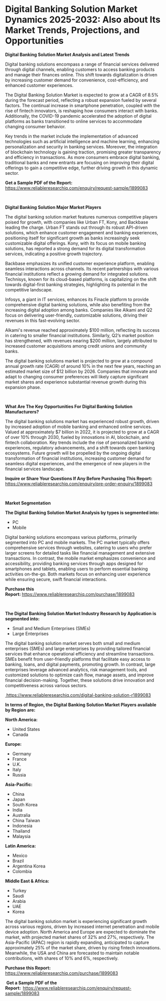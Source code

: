 <p><h1>Digital Banking Solution Market Dynamics 2025-2032: Also about Its Market Trends, Projections, and Opportunities</h1></p><p><strong>Digital Banking Solution Market Analysis and Latest Trends</strong></p>
<p><p>Digital banking solutions encompass a range of financial services delivered through digital channels, enabling customers to access banking products and manage their finances online. This shift towards digitalization is driven by increasing customer demand for convenience, cost-efficiency, and enhanced customer experiences. </p><p>The Digital Banking Solution Market is expected to grow at a CAGR of 8.5% during the forecast period, reflecting a robust expansion fueled by several factors. The continual increase in smartphone penetration, coupled with the rise of fintech innovators, is reshaping how consumers interact with banks. Additionally, the COVID-19 pandemic accelerated the adoption of digital platforms as banks transitioned to online services to accommodate changing consumer behavior.</p><p>Key trends in the market include the implementation of advanced technologies such as artificial intelligence and machine learning, enhancing personalization and security in banking services. Moreover, the integration of blockchain technology is gaining traction, promising greater transparency and efficiency in transactions. As more consumers embrace digital banking, traditional banks and new entrants are focusing on improving their digital offerings to gain a competitive edge, further driving growth in this dynamic sector.</p></p>
<p><strong>Get a Sample PDF of the Report:&nbsp;</strong> <a href="https://www.reliableresearchiq.com/enquiry/request-sample/1899083?utm_campaign=3173&utm_medium=2&utm_source=Github&utm_content=ia&utm_term=19042025&utm_id=digital-banking-solution">https://www.reliableresearchiq.com/enquiry/request-sample/1899083</a></p>
<p>&nbsp;</p>
<p><strong>Digital Banking Solution Major Market Players</strong></p>
<p><p>The digital banking solution market features numerous competitive players poised for growth, with companies like Urban FT, Kony, and Backbase leading the charge. Urban FT stands out through its robust API-driven solutions, which enhance customer engagement and banking experiences, positioning itself for significant growth as banks increasingly seek customizable digital offerings. Kony, with its focus on mobile banking solutions, has reported a strong demand for its digital transformation services, indicating a positive growth trajectory.</p><p>Backbase emphasizes its unified customer experience platform, enabling seamless interactions across channels. Its recent partnerships with various financial institutions reflect a growing demand for integrated solutions. Technisys, known for its cloud-based platforms, is capitalizing on the shift towards digital-first banking strategies, highlighting its potential in the competitive landscape.</p><p>Infosys, a giant in IT services, enhances its Finacle platform to provide comprehensive digital banking solutions, while also benefiting from the increasing digital adoption among banks. Companies like Alkami and Q2 focus on delivering user-friendly, customizable solutions, driving their revenues in this fast-evolving sector.</p><p>Alkami's revenue reached approximately $100 million, reflecting its success in catering to smaller financial institutions. Similarly, Q2’s market position has strengthened, with revenues nearing $200 million, largely attributed to increased customer acquisitions among credit unions and community banks.</p><p>The digital banking solutions market is projected to grow at a compound annual growth rate (CAGR) of around 10% in the next few years, reaching an estimated market size of $12 billion by 2026. Companies that innovate and adapt to changing consumer preferences will likely capture significant market shares and experience substantial revenue growth during this expansion phase.</p></p>
<p>&nbsp;</p>
<p><strong>What Are The Key Opportunities For Digital Banking Solution Manufacturers?</strong></p>
<p><p>The digital banking solutions market has experienced robust growth, driven by increased adoption of mobile banking and enhanced online services. Valued at approximately $7 billion in 2022, it is projected to grow at a CAGR of over 10% through 2030, fueled by innovations in AI, blockchain, and fintech collaboration. Key trends include the rise of personalized banking experiences, regulatory advancements, and a shift towards open banking ecosystems. Future growth will be propelled by the ongoing digital transformation of financial institutions, increasing customer demand for seamless digital experiences, and the emergence of new players in the financial services landscape.</p></p>
<p><strong>Inquire or Share Your Questions If Any Before Purchasing This Report:</strong> <a href="https://www.reliableresearchiq.com/enquiry/pre-order-enquiry/1899083?utm_campaign=3173&utm_medium=2&utm_source=Github&utm_content=ia&utm_term=19042025&utm_id=digital-banking-solution">https://www.reliableresearchiq.com/enquiry/pre-order-enquiry/1899083</a></p>
<p>&nbsp;</p>
<p><strong>Market Segmentation</strong></p>
<p><strong>The Digital Banking Solution Market Analysis by types is segmented into:</strong></p>
<p><ul><li>PC</li><li>Mobile</li></ul></p>
<p><p>Digital banking solutions encompass various platforms, primarily segmented into PC and mobile markets. The PC market typically offers comprehensive services through websites, catering to users who prefer larger screens for detailed tasks like financial management and extensive transactions. In contrast, the mobile market emphasizes convenience and accessibility, providing banking services through apps designed for smartphones and tablets, enabling users to perform essential banking activities on-the-go. Both markets focus on enhancing user experience while ensuring secure, swift financial interactions.</p></p>
<p><strong>Purchase this Report:&nbsp;</strong><a href="https://www.reliableresearchiq.com/purchase/1899083?utm_campaign=3173&utm_medium=2&utm_source=Github&utm_content=ia&utm_term=19042025&utm_id=digital-banking-solution">https://www.reliableresearchiq.com/purchase/1899083</a></p>
<p>&nbsp;</p>
<p><strong>The Digital Banking Solution Market Industry Research by Application is segmented into:</strong></p>
<p><ul><li>Small and Medium Enterprises (SMEs)</li><li>Large Enterprises</li></ul></p>
<p><p>The digital banking solution market serves both small and medium enterprises (SMEs) and large enterprises by providing tailored financial services that enhance operational efficiency and streamline transactions. SMEs benefit from user-friendly platforms that facilitate easy access to banking, loans, and digital payments, promoting growth. In contrast, large enterprises leverage advanced analytics, risk management tools, and customized solutions to optimize cash flow, manage assets, and improve financial decision-making. Together, these solutions drive innovation and competitiveness across various sectors.</p></p>
<p><a href="https://www.reliableresearchiq.com/digital-banking-solution-r1899083?utm_campaign=3173&utm_medium=2&utm_source=Github&utm_content=ia&utm_term=19042025&utm_id=digital-banking-solution">&nbsp;https://www.reliableresearchiq.com/digital-banking-solution-r1899083</a></p>
<p><strong>In terms of Region, the Digital Banking Solution Market Players available by Region are:</strong></p>
<p>
    <p> <strong> North America: </strong>
        <ul>
            <li>United States</li>
            <li>Canada</li>
        </ul>
        </p> 
    <p> <strong> Europe: </strong>
        <ul>
            <li>Germany</li>
            <li>France</li>
            <li>U.K.</li>
            <li>Italy</li>
            <li>Russia</li>
        </ul>
        </p> 
    <p> <strong> Asia-Pacific: </strong>
        <ul>
            <li>China</li>
            <li>Japan</li>
            <li>South Korea</li>
            <li>India</li>
            <li>Australia</li>
            <li>China Taiwan</li>
            <li>Indonesia</li>
            <li>Thailand</li>
            <li>Malaysia</li>
        </ul>
        </p> 
    <p> <strong> Latin America: </strong>
        <ul>
            <li>Mexico</li>
            <li>Brazil</li>
            <li>Argentina Korea</li>
            <li>Colombia</li>
        </ul>
        </p> 
    <p> <strong> Middle East & Africa: </strong>
        <ul>
            <li>Turkey</li>
            <li>Saudi</li>
            <li>Arabia</li>
            <li>UAE</li>
            <li>Korea</li>
        </ul>
    </p>
    </p>
<p><p>The digital banking solution market is experiencing significant growth across various regions, driven by increased internet penetration and mobile device adoption. North America and Europe are expected to dominate the market, with projected market shares of 32% and 27%, respectively. The Asia-Pacific (APAC) region is rapidly expanding, anticipated to capture approximately 25% of the market share, driven by rising fintech innovations. Meanwhile, the USA and China are forecasted to maintain notable contributions, with shares of 10% and 6%, respectively.</p></p>
<p><strong>Purchase this Report: </strong><a href="https://www.reliableresearchiq.com/purchase/1899083?utm_campaign=3173&utm_medium=2&utm_source=Github&utm_content=ia&utm_term=19042025&utm_id=digital-banking-solution">https://www.reliableresearchiq.com/purchase/1899083</a></p>
<p>&nbsp;<strong>Get a Sample PDF of the Report:&nbsp;&nbsp;</strong><a href="https://www.reliableresearchiq.com/enquiry/request-sample/1899083?utm_campaign=3173&utm_medium=2&utm_source=Github&utm_content=ia&utm_term=19042025&utm_id=digital-banking-solution">https://www.reliableresearchiq.com/enquiry/request-sample/1899083</a></p>
<p><strong></strong></p>
<p><p></p><p></p><p></p></p>